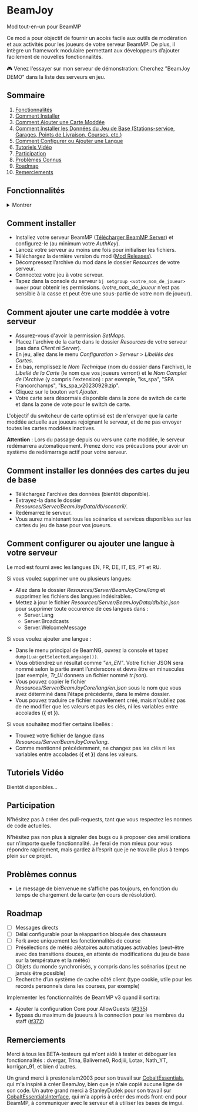# BeamJoy  
Mod tout-en-un pour BeamMP

Ce mod a pour objectif de fournir un accès facile aux outils de modération et aux activités pour les joueurs de votre serveur BeamMP.
De plus, il intègre un framework modulaire permettant aux développeurs d’ajouter facilement de nouvelles fonctionnalités.

🎮 Venez l'essayer sur mon serveur de démonstration: Cherchez "BeamJoy DEMO" dans la liste des serveurs en jeu.

## Sommaire
1. [Fonctionnalités](#fonctionnalités)
2. [Comment Installer](#comment-installer)
3. [Comment Ajouter une Carte Moddée](#comment-ajouter-une-carte-moddée-à-votre-serveur)
4. [Comment Installer les Données du Jeu de Base (Stations-service, Garages, Points de Livraison, Courses, etc.)](#comment-installer-les-données-des-cartes-du-jeu-de-base)
5. [Comment Configurer ou Ajouter une Langue](#comment-configurer-ou-ajouter-une-langue-à-votre-serveur)
6. [Tutoriels Vidéo](#tutoriels-vidéo)
7. [Participation](#participation)
8. [Problèmes Connus](#problèmes-connus)
9. [Roadmap](#roadmap)
10. [Remerciements](#remerciements)

## Fonctionnalités

<details>
  <summary>Montrer</summary>

### Globales et Synchronisation

- Synchronisation activable pour le Soleil, la Météo, la Gravité, la Vitesse de Simulation, et la Température Atmosphérique par heure.
- Configuration des paramètres pour le Soleil, la Météo, la Gravité, la Vitesse de Simulation, et la Température Atmosphérique par heure.
- Le temps qui passe est synchronisé entre tous les joueurs.
- Empêche les joueurs de mettre la simulation en pause.
- Switcheur de cartes optimisé (aucune de vos cartes moddées ne doit être envoyée aux joueurs qui rejoignent, ce qui évite les temps de téléchargement).
- Les joueurs peuvent voter pour changer de carte.
- Système de Niveau de Réputation (similaire à l’XP). Les joueurs gagnent des points en conduisant et en participant à des activités. Ce système est hautement personnalisable et sert uniquement à classer les joueurs.
- Traductions complètes (validée uniquement pour EN et FR; n’hésitez pas à soumettre des modifications pour d’autres langues).
- Système de permissions modulaire, vous permettant de créer des groupes et d’ajuster les permissions.
- Message de connexion personnalisable par langue.
- Annonces de chat pour les connexions et déconnexions des joueurs.
- Système d'annonce de messages à intervalles définis, personnalisable par langue.
- Toutes les configurations du serveur peuvent être modifiées en jeu, avec les permissions adéquates; aucune modification dans les fichiers n’est nécessaire.
- Console, WorldEditor et NodeGrabber activables/désactivables pour les joueurs (certains scénarios désactivent ces fonctions pour éviter la triche).

### Qualité de Vie (QoL)

- Nametags des joueurs retravaillées et activables/désactivables, indiquant qui est spectateur, qui joue, et les véhicules inactifs. Les props n'ont pas de nametags, ni les remorques si leur propriétaire les tracte.
- Chat en jeu retravaillé avec indicateur de Rang ou Niveau de Réputation.
- Feux du véhicule automatiques en fonction du cycle jour-nuit, activables/désactivables.
- Caméra libre adoucie activable/désactivable.
- Sélecteur de champ de vision (FoV) précis.
- Mode fantôme pour éviter que les joueurs rapides ne percutent des joueurs nouvellement apparus.
- Indicateur de drift à l’écran, activable/désactivable.
- Annonce activable pour les gros drifts.
- Récompenses de réputation en fonction de la longueur des drifts.
- Presque toutes les applications d'interface du jeu de base fonctionnent dans chaque scénario.
- Les missions du menu Carte sont supprimées car indisponibles sur BeamMP.
- La gestion du trafic est effectuée avec une permission VehicleCap par groupe pour éviter un soft-lock du jeu lorsque la permission est manquante.
- Empêche les utilisateurs d’activer leurs propres mods et de ruiner l’expérience du serveur.
- Un sélecteur de véhicules secondaire et réactif, avec toutes les fonctionnalités de base, mais sans les images de prévisualisation (compatible avec les véhicules moddées).
- Éditeur de thème complet pour les fenêtres, disponible pour les admins et certains joueurs sélectionnés.
- Blacklist de modèles de véhicules pour empêcher leur utilisation sur votre serveur (seuls le staff peut les voir et les faire apparaître).
- Permissions spécifiques pour faire apparaître des remorques et des props. Les véhicules d’une catégorie pour laquelle vous n’avez pas la permission seront cachés dans les deux sélecteurs de véhicules.
- Présélections intégrées pour le temps de jeu (crépuscule, midi, aube, minuit) et la météo (clair, nuageux, pluie légère, pluvieux, neige légère, et neigeux).
- Conservation de carburant/énergie activable lorsque le véhicule est réinitialisé, rendant les stations-service et les stations de recharge indispensables.

### Services et infrastructures de carte

- Stations-service et Stations de Recharge, avec types de carburant indépendants.
- Éditeur complet de stations pour les admins et certains joueurs sélectionnés.
- Garages pour réparer les véhicules et remplir le NOS.
- Éditeur complet des garages pour les admins et certains joueurs sélectionnés.
- GPS fonctionnel pour trouver des stations-service, des garages, et des joueurs (et plus encore dans certains scénarios).

### Modération

- Mute des joueurs.
- Kick des joueurs.
- Ban temporaire des joueurs.
- Ban des joueurs.
- Les joueurs peuvent voter pour kicker les perturbateurs.
- Blocage du véhicule spécifique d’un joueur (ou de tous ses véhicules).
- Activation/désactivation du moteur d’un joueur spécifique (ou de tous ses véhicules).
- Explosion du véhicule d’un joueur spécifique.
- Téléportation de véhicules.
- Nametags activables/désactivables.
- Points de voyage rapide activables dans le menu Carte.
- Possibilité pour les joueurs de créer des monocycles (mode marche), activable/désactivable.
- Whitelist activable (outrepassée par le staff).
- Par défaut, les joueurs du groupe "aucun" n’ont pas la permission de faire apparaître des véhicules et apparaissent dans une liste spécifique, ce qui permet aux modérateurs de les promouvoir facilement.

### Scénarios

#### Courses

- Courses multijoueurs avec classement et delta de temps.
- Courses solo avec classement et delta de temps.
- Éditeur de courses pour les admins et certains joueurs sélectionnés.
- Les courses multijoueurs peuvent être forcées par le staff ou votées par les joueurs.
- Stratégies de réapparition variées : Tous les types de réapparition, aucune réapparition (avec compteur DNF), réapparition au dernier point de contrôle.
- Stand de ravitaillement fonctionnel.
- Les joueurs peuvent utiliser n’importe quel véhicule, un modèle spécifique ou une configuration spécifique définie au lancement de la course.
- Editeur dynamique des courses permettant des raccourcis ou des détours.
- Enregistrement persistant des records de chaque course.
- Récompenses de réputation pour la participation, la victoire et les records battus, hautement personnalisables.
- Compteur de temps en temps réel avec indication au passage des points de contrôle, et affichage dans l’interface.

#### Chasseur / CarHunt

- Système de Hunter fonctionnel où le fugitif et les chasseurs ne peuvent pas voir les plaques nominatives de l’autre équipe.
- Le fugitif doit franchir un certain nombre de points de contrôle sans être attrapé par les chasseurs ou se bloquer par ses propres erreurs de conduite.
- Chaque chasseur peut réinitialiser son véhicule, mais aura une pénalité de 10 secondes avant de reprendre la chasse.
- Configurations de véhicules imposées au lancement possibles.
- Éditeur complet des positions de départ (Chasseurs et Fugitif) et des points de contrôle pour les admins et certains joueurs sélectionnés.
- Récompenses de réputation pour les participants et les vainqueurs, hautement personnalisables.

#### Livraisons

- Livraisons de véhicules (comme dans le jeu solo).
- Livraisons de colis.
- Livraisons en équipe (tous les participants livrent au même endroit en même temps).
- Éditeur de points de livraison pour les admins et certains joueurs sélectionnés.
- Récompenses de réputation, hautement personnalisables.
- Liste noire de modèles de véhicules pour la livraison de véhicules, personnalisable (par défaut *atv* et *citybus*).

#### Missions de Bus

- Trajets de bus (comme dans le jeu solo).
- Applications UI fonctionnelles.
- Informations dynamiques sur les trajets de bus.
- Éditeur de trajets pour les admins et certains joueurs sélectionnés.
- Récompenses de réputation en fonction des kilomètres parcourus, hautement personnalisables.

#### Jeu de Speed

- Jeu type Battle Royale où les joueurs doivent rester au-dessus d’une vitesse minimale qui augmente. Rester en dessous trop longtemps vous fait exploser.
- Peut être forcé par le staff ou voté par les joueurs.
- Récompenses de réputation, hautement personnalisables.

#### Destruction Derby

- Jeu type Battle Royale où le dernier véhicule en mouvement gagne.
- Peut être lancé avec un nombre de vies défini.
- Des modèles de véhicules spécifiques peuvent être imposés pour un jeu thématique.
- Plusieurs arènes possibles par carte.
- Éditeur complet des arènes et des positions de départ pour les admins et certains joueurs sélectionnés.
- Récompenses de réputation pour la participation et la victoire, hautement personnalisables.

### Technique

- Framework intégré pour les scénarios et événements, facile à utiliser et faire évoluer pour les développeurs.
- Limites de communication améliorées entre le serveur et les clients.
- Manager par fonctionnalité.
- Système de création de fenêtres facile pour les développeurs (builders).
- Système de cache par domaine avec auto-request lors des changements.
- Système de traduction pour les clients, le serveur et les communications serveur-client.
- Couche DAO système de fichiers facilement remplaçable pour migrer vers des systèmes de bases de données (No)SQL.

</details>

## Comment installer

- Installez votre serveur BeamMP ([Télécharger BeamMP Server](https://beammp.com)) et configurez-le (au minimum votre *AuthKey*).
- Lancez votre serveur au moins une fois pour initialiser les fichiers.
- Téléchargez la dernière version du mod ([Mod Releases](https://github.com/my-name-is-samael/BeamJoy/releases)).
- Décompressez l’archive du mod dans le dossier *Resources* de votre serveur.
- Connectez votre jeu à votre serveur.
- Tapez dans la console du serveur `bj setgroup <votre_nom_de_joueur> owner` pour obtenir les permissions.
(*votre_nom_de_joueur* n'est pas sensible à la casse et peut être une sous-partie de votre nom de joueur).

## Comment ajouter une carte moddée à votre serveur

- Assurez-vous d'avoir la permission *SetMaps*.
- Placez l'archive de la carte dans le dossier *Resources* de votre serveur (pas dans *Client* ni *Server*).
- En jeu, allez dans le menu *Configuration* > *Serveur* > *Libellés des Cartes*.
- En bas, remplissez le *Nom Technique* (nom du dossier dans l'archive), le *Libellé de la Carte* (le nom que vos joueurs verront) et le *Nom Complet de l'Archive* (y compris l'extension) : par exemple, "ks_spa", "SPA Francorchamps", "ks_spa_v20230929.zip".
- Cliquez sur le bouton vert *Ajouter*.
- Votre carte sera désormais disponible dans la zone de switch de carte et dans la zone de vote pour le switch de carte.

L'objectif du switcheur de carte optimisé est de n'envoyer que la carte moddée actuelle aux joueurs rejoignant le serveur, et de ne pas envoyer toutes les cartes moddées inactives.

**Attention** : Lors du passage depuis ou vers une carte moddée, le serveur redémarrera automatiquement. Prenez donc vos précautions pour avoir un système de redémarrage actif pour votre serveur.

## Comment installer les données des cartes du jeu de base

- Téléchargez l'archive des données (bientôt disponible).
- Extrayez-la dans le dossier *Resources/Server/BeamJoyData/db/scenarii/*.
- Redémarrez le serveur.
- Vous aurez maintenant tous les scénarios et services disponibles sur les cartes du jeu de base pour vos joueurs.

## Comment configurer ou ajouter une langue à votre serveur

Le mod est fourni avec les langues EN, FR, DE, IT, ES, PT et RU.

Si vous voulez supprimer une ou plusieurs langues:
- Allez dans le dossier *Resources/Server/BeamJoyCore/lang* et supprimez les fichiers des langues indésirables.
- Mettez à jour le fichier *Resources/Server/BeamJoyData/db/bjc.json* pour supprimer toute occurence de ces langues dans :
    - Server.Lang
    - Server.Broadcasts
    - Server.WelcomeMessage

Si vous voulez ajouter une langue :
- Dans le menu principal de BeamNG, ouvrez la console et tapez `dump(Lua:getSelectedLanguage())`.
- Vous obtiendrez un résultat comme *"en_EN"*. Votre fichier JSON sera nommé selon la partie avant l’underscore et devra être en minuscules (par exemple, *Tr_UI* donnera un fichier nommé *tr.json*).
- Vous pouvez copier le fichier *Resources/Server/BeamJoyCore/lang/en.json* sous le nom que vous avez déterminé dans l’étape précédente, dans le même dossier.
- Vous pouvez traduire ce fichier nouvellement créé, mais n'oubliez pas de ne modifier que les valeurs et pas les clés, ni les variables entre accolades (**{** et **}**).

Si vous souhaitez modifier certains libellés :
- Trouvez votre fichier de langue dans *Resources/Server/BeamJoyCore/lang*.
- Comme mentionné précédemment, ne changez pas les clés ni les variables entre accolades (**{** et **}**) dans les valeurs.

## Tutoriels Vidéo

Bientôt disponibles...

## Participation

N'hésitez pas à créer des pull-requests, tant que vous respectez les normes de code actuelles.

N'hésitez pas non plus à signaler des bugs ou à proposer des améliorations sur n'importe quelle fonctionnalité. Je ferai de mon mieux pour vous répondre rapidement, mais gardez à l’esprit que je ne travaille plus à temps plein sur ce projet.

## Problèmes connus

- Le message de bienvenue ne s’affiche pas toujours, en fonction du temps de chargement de la carte (en cours de résolution).

## Roadmap

- [ ] Messages directs
- [ ] Délai configurable pour la réapparition bloquée des chasseurs
- [ ] Fork avec uniquement les fonctionnalités de course
- [ ] Présélections de météo aléatoires automatiques activables (peut-être avec des transitions douces, en attente de modifications du jeu de base sur la température et la météo)
- [ ] Objets du monde synchronisés, y compris dans les scénarios (peut ne jamais être possible)
- [ ] Recherche d’un système de cache côté client (type cookie, utile pour les records personnels dans les courses, par exemple)

Implementer les fonctionnalités de BeamMP v3 quand il sortira:
- Ajouter la configuration Core pour AllowGuests ([#335](https://github.com/BeamMP/BeamMP-Server/pull/335))
- Bypass du maximum de joueurs à la connection pour les membres du staff ([#372](https://github.com/BeamMP/BeamMP-Server/pull/372))

## Remerciements

Merci à tous les BETA-testeurs qui m'ont aidé à tester et déboguer les fonctionnalités :
dvergar, Trina, Baliverne0, Rodjiii, Lotax, Nath_YT, korrigan_91, et bien d'autres.

Un grand merci à prestonelam2003 pour son travail sur [CobaltEssentials](https://github.com/prestonelam2003/CobaltEssentials), qui m'a inspiré à créer BeamJoy, bien que je n'aie copié aucune ligne de son code.
Un autre grand merci à StanleyDudek pour son travail sur [CobaltEssentialsInterface](https://github.com/StanleyDudek/CobaltEssentialsInterface), qui m'a appris à créer des mods front-end pour BeamMP, à communiquer avec le serveur et à utiliser les bases de imgui.
